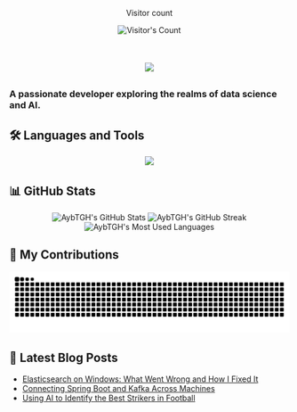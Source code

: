 <div align="center"> 
  <p>Visitor count</p>
  <img src="https://profile-counter.glitch.me/{AybTGH}/count.svg" alt="Visitor's Count" />
</div>
<h1 align="center">
  <img src="https://readme-typing-svg.herokuapp.com/?font=Inter&size=48&center=true&vCenter=true&width=500&height=70&color=4493F8&duration=4000&lines=Hi+There!+;+I'm+AybTGH!;" />
</h1>

### A passionate developer exploring the realms of data science and AI.


## 🛠️ Languages and Tools

<p align="center">
  <img src="https://skillicons.dev/icons?i=python,java,javascript,react,nodejs,cpp,git,linux" />
</p>


## 📊 GitHub Stats

<div align="center">
  <img width="390" src="https://github-readme-stats.vercel.app/api?username=AybTGH&theme=transparent&count_private=true&show_icons=true&rank_icon=github&locale=en" alt="AybTGH's GitHub Stats" />
  <img width="390" src="https://github-readme-streak-stats.herokuapp.com/?user=AybTGH&theme=transparent&count_private=true&border_radius=10&locale=en" alt="AybTGH's GitHub Streak" />
  <img width="325" src="https://github-readme-stats.vercel.app/api/top-langs?username=AybTGH&theme=transparent&layout=donut&hide=css&langs_count=8&border_radius=10&show_icons=true&locale=en" alt="AybTGH's Most Used Languages" />
</div>

## 🐍 My Contributions

<div align="center">
  <picture>
    <source media="(prefers-color-scheme: dark)" srcset="https://raw.githubusercontent.com/AybTGH/AybTGH/output/github-contribution-grid-snake-dark.svg" />
    <source media="(prefers-color-scheme: light)" srcset="https://raw.githubusercontent.com/AybTGH/AybTGH/output/github-contribution-grid-snake.svg" />
    <img alt="github-snake" src="https://raw.githubusercontent.com/AybTGH/AybTGH/output/github-contribution-grid-snake.svg" />
  </picture>
</div>


## 📝 Latest Blog Posts


<!-- BLOG-POST-LIST:START -->
- [Elasticsearch on Windows: What Went Wrong and How I Fixed It](https://medium.com/@toudghi.ayoub/elasticsearch-on-windows-installation-and-troubleshooting-07a3cc21d72c?source=rss-2efa69a10cad------2)
- [Connecting Spring Boot and Kafka Across Machines](https://medium.com/@toudghi.ayoub/connecting-spring-boot-and-kafka-across-machines-d72b47e07257?source=rss-2efa69a10cad------2)
- [Using AI to Identify the Best Strikers in Football](https://medium.com/@toudghi.ayoub/we-have-been-asked-to-identify-the-best-strikers-in-football-5c3d8ca29f3a?source=rss-2efa69a10cad------2)
<!-- BLOG-POST-LIST:END -->


